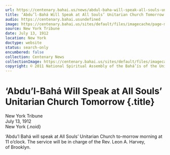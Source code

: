 ```yaml
---
url: https://centenary.bahai.us/news/abdul-baha-will-speak-all-souls-unitarian-church-tomorrow
title: ‘Abdu’l-Bahá Will Speak at All Souls’ Unitarian Church Tomorrow
audio: https://centenary.bahai.usundefined
image: https://centenary.bahai.us/sites/default/files/imagecache/page-main-image/images/press_clippings/1912-07-13%2C%20New-York%20tribune%2CAbdul%20Baha%20will%20speak%20at%20All%20Souls%20Unitarian%20Church%20tomorrow.png
source: New York Tribune
date: July 13, 1912
location: New York
doctype: website
status: search-only
encumbered: false
collection: Centenary News
collectionImage: https://centenary.bahai.us/sites/default/files/imagecache/theme-image/main_image/abdulbaha-overview-small_0.jpg
copyright: © 2011 National Spiritual Assembly of the Bahá’ís of the United States
---
```



# ‘Abdu’l-Bahá Will Speak at All Souls’ Unitarian Church Tomorrow {.title}

New York Tribune  
July 13, 1912  
New York
{.noid}  



‘Abdu’l Bahá will speak at All Souls’ Unitarian Church to-morrow morning at 11 o’clock. The service will be in charge of the Rev. Leon A. Harvey, of Brooklyn.